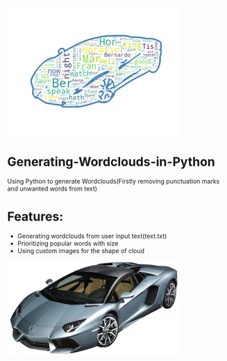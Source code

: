 <img src="Screenshot.png" width="400px">

# Generating-Wordclouds-in-Python
Using Python to generate Wordclouds(Firstly removing punctuation marks and unwanted words from text)

# Features:
* Generating wordclouds from user input text(text.txt)
* Prioritizing popular words with size
* Using custom images for the shape of cloud

<img src="car.png" width="400px">
